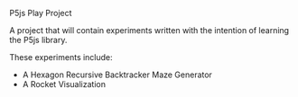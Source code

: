 P5js Play Project

A project that will contain experiments written with the intention of learning the P5js library.

These experiments include:
- A Hexagon Recursive Backtracker Maze Generator
- A Rocket Visualization